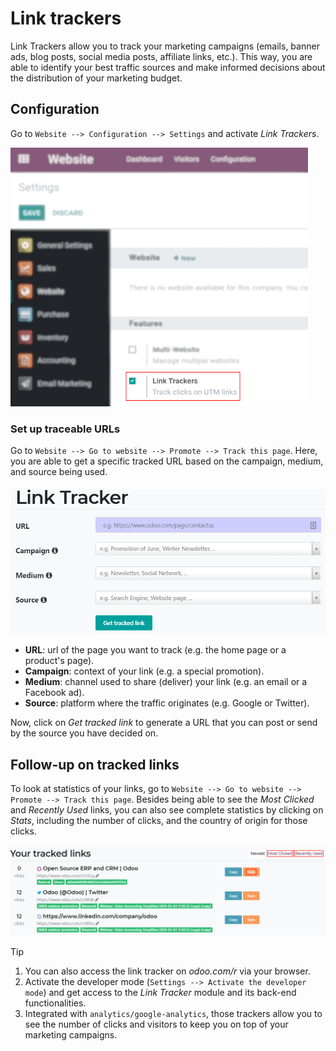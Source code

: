 # Link trackers

Link Trackers allow you to track your marketing campaigns (emails,
banner ads, blog posts, social media posts, affiliate links, etc.). This
way, you are able to identify your best traffic sources and make
informed decisions about the distribution of your marketing budget.

## Configuration

Go to `Website --> Configuration --> Settings` and activate *Link
Trackers*.

<img src="link_tracker/enable_link_tracker.png" class="align-center"
alt="View of Website settings page emphasizing the link trackers field in Odoo Website" />

### Set up traceable URLs

Go to `Website --> Go to website --> Promote --> Track this page`. Here,
you are able to get a specific tracked URL based on the campaign,
medium, and source being used.

<img src="link_tracker/link_tracker_fields.png" class="align-center"
alt="View of the link tracker fields for Odoo Website" />

- **URL**: url of the page you want to track (e.g. the home page or a
  product's page).
- **Campaign**: context of your link (e.g. a special promotion).
- **Medium**: channel used to share (deliver) your link (e.g. an email
  or a Facebook ad).
- **Source**: platform where the traffic originates (e.g. Google or
  Twitter).

Now, click on *Get tracked link* to generate a URL that you can post or
send by the source you have decided on.

## Follow-up on tracked links

To look at statistics of your links, go to
`Website --> Go to website --> Promote
--> Track this page`. Besides being able to see the *Most Clicked* and
*Recently Used* links, you can also see complete statistics by clicking
on *Stats*, including the number of clicks, and the country of origin
for those clicks.

<img src="link_tracker/links_statistics.png" class="align-center"
alt="View of the tracked list emphasizing the statistics buttons in Odoo Website" />

<div class="tip">

<div class="title">

Tip

</div>

1.  You can also access the link tracker on *odoo.com/r* via your
    browser.
2.  Activate the developer mode
    (`Settings --> Activate the developer mode`) and get access to the
    *Link Tracker* module and its back-end functionalities.
3.  Integrated with `analytics/google-analytics`, those trackers allow
    you to see the number of clicks and visitors to keep you on top of
    your marketing campaigns.

</div>
